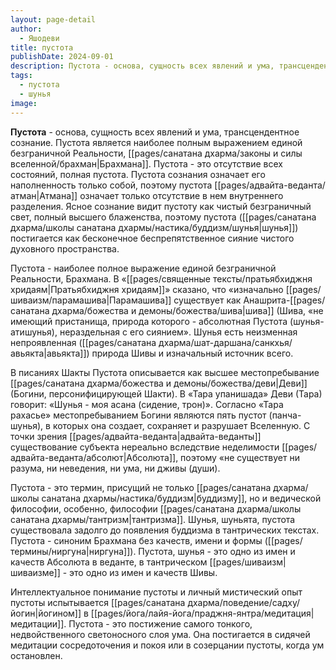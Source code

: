 ```yaml
---
layout: page-detail
author:
  - Яшодеви
title: пустота
publishDate: 2024-09-01
description: Пустота - основа, сущность всех явлений и ума, трансцендентное Сознание. Пустота является наиболее полным выражением единой безграничной Реальности, Брахмана. Пустота - это отсутствие всех состояний, полная пустота.
tags:
  - пустота
  - шунья
image:
---
```

**Пустота** - основа, сущность всех явлений и ума, трансцендентное сознание. Пустота является наиболее полным выражением единой безграничной Реальности, [[pages/санатана дхарма/законы и силы вселенной/брахман|Брахмана]]. Пустота - это отсутствие всех состояний, полная пустота. Пустота сознания означает его наполненность только собой, поэтому пустота [[pages/адвайта-веданта/атман|Атмана]] означает только отсутствие в нем внутреннего разделения. Ясное сознание видит пустоту как чистый безграничный свет, полный высшего блаженства, поэтому пустота ([[pages/санатана дхарма/школы санатана дхармы/настика/буддизм/шунья|шунья]]) постигается как бесконечное беспрепятственное сияние чистого духовного пространства.

Пустота - наиболее полное выражение единой безграничной Реальности, Брахмана. В «[[pages/священные тексты/пратьябхиджня хридаям|Пратьябхиджня хридаям]]» сказано, что «изначально [[pages/шиваизм/парамашива|Парамашива]] существует как Анашрита-[[pages/санатана дхарма/божества и демоны/божества/шива|шива]] (Шива, «не имеющий пристанища, природа которого - абсолютная Пустота (шунья-атишунья), нераздельная с его сиянием». Шунья есть неизменная непроявленная ([[pages/санатана дхарма/шат-даршана/санкхья/авьякта|авьякта]]) природа Шивы и изначальный источник всего. 

В писаниях Шакты Пустота описывается как высшее местопребывание [[pages/санатана дхарма/божества и демоны/божества/деви|Деви]] (Богини, персонифицирующей Шакти). В «Тара упанишада» Деви (Тара) говорит: «Шунья - моя асана (сидение, трон)». Согласно «Тара рахасье» местопребыванием Богини являются пять пустот (панча-шунья), в которых она создает, сохраняет и разрушает Вселенную. С точки зрения [[pages/адвайта-веданта|адвайта-веданты]] существование субъекта нереально вследствие неделимости [[pages/адвайта-веданта/абсолют|Абсолюта]], поэтому «не существует ни разума, ни неведения, ни ума, ни дживы (души).

Пустота - это термин, присущий не только [[pages/санатана дхарма/школы санатана дхармы/настика/буддизм|буддизму]], но и ведической философии, особенно, философии [[pages/санатана дхарма/школы санатана дхармы/тантризм|тантризма]]. Шунья, шуньята, пустота существовала задолго до появления буддизма в тантрических текстах. Пустота - синоним Брахмана без качеств, имени и формы ([[pages/термины/ниргуна|ниргуна]]). Пустота, шунья - это одно из имен и качеств Абсолюта в веданте, в тантрическом [[pages/шиваизм|шиваизме]] - это одно из имен и качеств Шивы. 

Интеллектуальное понимание пустоты и личный мистический опыт пустоты испытывается [[pages/санатана дхарма/поведение/садху/йогин|йогином]] в [[pages/йога/лайя-йога/праджня-янтра/медитация|медитации]]. Пустота - это постижение самого тонкого, недвойственного светоносного слоя ума. Она постигается в сидячей медитации сосредоточения и покоя или в созерцании пустоты, когда ум остановлен.

